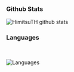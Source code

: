 <!--
**HimitsuTH/HimitsuTH** is a ✨ _special_ ✨ repository because its `README.md` (this file) appears on your GitHub profile.

Here are some ideas to get you started:

- 🔭 I’m currently working on ...
- 🌱 I’m currently learning ...
- 👯 I’m looking to collaborate on ...
- 🤔 I’m looking for help with ...
- 💬 Ask me about ...
- 📫 How to reach me: ...
- 😄 Pronouns: ...
- ⚡ Fun fact: ...
-->

### Github Stats

![HimitsuTH github stats](https://github-readme-stats.vercel.app/api?username=HimitsuTH&title_color=4D5D8E&show_icons=true&icon_color=4D5D8E&text_color=333&bg_color=fff&count_private=true&include_all_commits=true)



### Languages
<br>
 
![Languages](https://github-readme-stats.vercel.app/api/top-langs/?username=HimitsuTH&title_color=4D5D8E&layout=compact&langs_count=6&hide=jupyter%20notebook)


